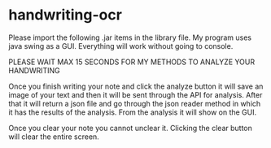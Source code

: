 # handwriting-ocr

Please import the following .jar items in the library file.
My program uses java swing as a GUI. Everything will work without going to console.

PLEASE WAIT MAX 15 SECONDS FOR MY METHODS TO ANALYZE YOUR HANDWRITING

Once you finish writing your note and click the analyze button it will save an image of your text and then it will be sent through the API for analysis. After that it will return a json file and go through the json reader method in which it has the results of the analysis. From the analysis it will show on the GUI.

Once you clear your note you cannot unclear it. Clicking the clear button will clear the entire screen.
